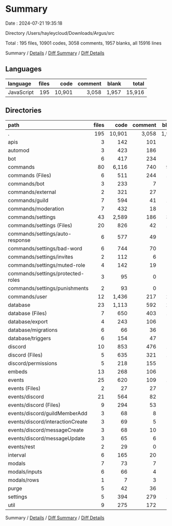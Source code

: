 # Summary

Date : 2024-07-21 19:35:18

Directory /Users/hayleycloud/Downloads/Argus/src

Total : 195 files,  10901 codes, 3058 comments, 1957 blanks, all 15916 lines

Summary / [Details](details.md) / [Diff Summary](diff.md) / [Diff Details](diff-details.md)

## Languages
| language | files | code | comment | blank | total |
| :--- | ---: | ---: | ---: | ---: | ---: |
| JavaScript | 195 | 10,901 | 3,058 | 1,957 | 15,916 |

## Directories
| path | files | code | comment | blank | total |
| :--- | ---: | ---: | ---: | ---: | ---: |
| . | 195 | 10,901 | 3,058 | 1,957 | 15,916 |
| apis | 3 | 142 | 101 | 41 | 284 |
| automod | 3 | 423 | 186 | 95 | 704 |
| bot | 6 | 417 | 234 | 86 | 737 |
| commands | 80 | 6,116 | 740 | 980 | 7,836 |
| commands (Files) | 6 | 511 | 244 | 117 | 872 |
| commands/bot | 3 | 233 | 7 | 37 | 277 |
| commands/external | 2 | 321 | 27 | 49 | 397 |
| commands/guild | 7 | 594 | 41 | 114 | 749 |
| commands/moderation | 7 | 432 | 18 | 70 | 520 |
| commands/settings | 43 | 2,589 | 186 | 380 | 3,155 |
| commands/settings (Files) | 20 | 826 | 42 | 147 | 1,015 |
| commands/settings/auto-response | 6 | 577 | 49 | 76 | 702 |
| commands/settings/bad-word | 6 | 744 | 70 | 78 | 892 |
| commands/settings/invites | 2 | 112 | 6 | 19 | 137 |
| commands/settings/muted-role | 4 | 142 | 19 | 26 | 187 |
| commands/settings/protected-roles | 3 | 95 | 0 | 20 | 115 |
| commands/settings/punishments | 2 | 93 | 0 | 14 | 107 |
| commands/user | 12 | 1,436 | 217 | 213 | 1,866 |
| database | 23 | 1,113 | 592 | 250 | 1,955 |
| database (Files) | 7 | 650 | 403 | 142 | 1,195 |
| database/export | 4 | 243 | 106 | 57 | 406 |
| database/migrations | 6 | 66 | 36 | 19 | 121 |
| database/triggers | 6 | 154 | 47 | 32 | 233 |
| discord | 10 | 853 | 476 | 167 | 1,496 |
| discord (Files) | 5 | 635 | 321 | 119 | 1,075 |
| discord/permissions | 5 | 218 | 155 | 48 | 421 |
| embeds | 13 | 268 | 106 | 41 | 415 |
| events | 25 | 620 | 109 | 100 | 829 |
| events (Files) | 2 | 27 | 27 | 8 | 62 |
| events/discord | 21 | 564 | 82 | 87 | 733 |
| events/discord (Files) | 9 | 294 | 53 | 47 | 394 |
| events/discord/guildMemberAdd | 3 | 68 | 8 | 11 | 87 |
| events/discord/interactionCreate | 3 | 69 | 5 | 7 | 81 |
| events/discord/messageCreate | 3 | 68 | 10 | 11 | 89 |
| events/discord/messageUpdate | 3 | 65 | 6 | 11 | 82 |
| events/rest | 2 | 29 | 0 | 5 | 34 |
| interval | 6 | 165 | 20 | 22 | 207 |
| modals | 7 | 73 | 7 | 14 | 94 |
| modals/inputs | 6 | 66 | 4 | 12 | 82 |
| modals/rows | 1 | 7 | 3 | 2 | 12 |
| purge | 5 | 42 | 36 | 8 | 86 |
| settings | 5 | 394 | 279 | 100 | 773 |
| util | 9 | 275 | 172 | 53 | 500 |

Summary / [Details](details.md) / [Diff Summary](diff.md) / [Diff Details](diff-details.md)